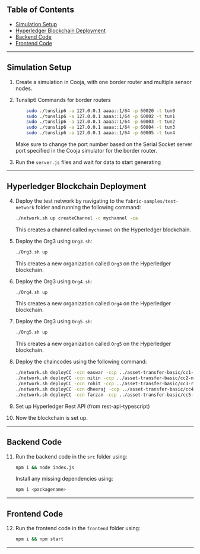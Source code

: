 ## Table of Contents

- [Simulation Setup](#simulation-setup)
- [Hyperledger Blockchain Deployment](#hyperledger-blockchain-deployment)
- [Backend Code](#backend-code)
- [Frontend Code](#frontend-code)

---

## Simulation Setup

1. Create a simulation in Cooja, with one border router and multiple sensor nodes.

2. Tunslip6 Commands for border routers
    ```bash
		sudo ./tunslip6 -a 127.0.0.1 aaaa::1/64 -p 60020 -t tun0
		sudo ./tunslip6 -a 127.0.0.1 aaaa::1/64 -p 60002 -t tun1
		sudo ./tunslip6 -a 127.0.0.1 aaaa::1/64 -p 60003 -t tun2
		sudo ./tunslip6 -a 127.0.0.1 aaaa::1/64 -p 60004 -t tun3
		sudo ./tunslip6 -a 127.0.0.1 aaaa::1/64 -p 60005 -t tun4
    ```
    Make sure to change the port number based on the Serial Socket server port specified in the Cooja simulator for the border router.

3. Run the `server.js` files and wait for data to start generating

---

## Hyperledger Blockchain Deployment

4. Deploy the test network by navigating to the `fabric-samples/test-network` folder and running the following command:
    ```bash
    ./network.sh up createChannel -c mychannel -ca
    ```
    This creates a channel called `mychannel` on the Hyperledger blockchain.

5. Deploy the Org3 using `Org3.sh`:
    ```bash
    ./Org3.sh up
    ```
    This creates a new organization called `Org3` on the Hyperledger blockchain.

6. Deploy the Org3 using `Org4.sh`:
    ```bash
    ./Org4.sh up
    ```
    This creates a new organization called `Org4` on the Hyperledger blockchain.

7. Deploy the Org3 using `Org5.sh`:
    ```bash
    ./Org5.sh up
    ```
    This creates a new organization called `Org5` on the Hyperledger blockchain.

8. Deploy the chaincodes using the following command:
    ```bash
    ./network.sh deployCC -ccn easwar -ccp ../asset-transfer-basic/cc1-easwar/ -ccl node
	./network.sh deployCC -ccn nitin -ccp ../asset-transfer-basic/cc2-nitin/ -ccl node
	./network.sh deployCC -ccn rohit -ccp ../asset-transfer-basic/cc3-rohit/ -ccl node
	./network.sh deployCC -ccn dheeraj -ccp ../asset-transfer-basic/cc4-dheeraj/ -ccl node
	./network.sh deployCC -ccn farzan -ccp ../asset-transfer-basic/cc5-farzan/ -ccl node
    ```

9. Set up Hyperledger Rest API (from rest-api-typescript)

10. Now the blockchain is set up.

---

## Backend Code

11. Run the backend code in the `src` folder using:
    ```bash
    npm i && node index.js
    ```
    Install any missing dependencies using:
    ```bash
    npm i <packagename>
    ```

---

## Frontend Code

12. Run the frontend code in the `frontend` folder using:
    ```bash
    npm i && npm start
    ```

---
